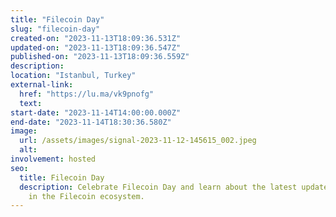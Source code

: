 ```yaml
---
title: "Filecoin Day"
slug: "filecoin-day"
created-on: "2023-11-13T18:09:36.531Z"
updated-on: "2023-11-13T18:09:36.547Z"
published-on: "2023-11-13T18:09:36.559Z"
description:
location: "Istanbul, Turkey"
external-link:
  href: "https://lu.ma/vk9pnofg"
  text:
start-date: "2023-11-14T14:00:00.000Z"
end-date: "2023-11-14T18:30:36.580Z"
image:
  url: /assets/images/signal-2023-11-12-145615_002.jpeg
  alt:
involvement: hosted
seo:
  title: Filecoin Day
  description: Celebrate Filecoin Day and learn about the latest updates and innovations
    in the Filecoin ecosystem.
---
```

